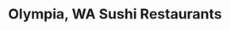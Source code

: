 ---
layout: city
title: Olympia, WA Sushi Restaurants
permalink: /washington/olympia/
stateAbbr: WA
stateName: Washington
cityName: Olympia

---